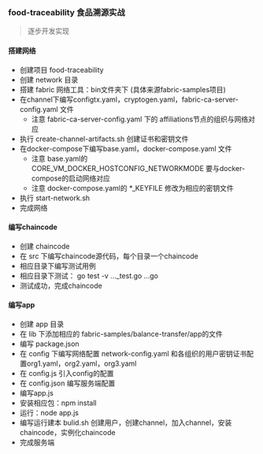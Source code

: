 ### food-traceability 食品溯源实战
> 逐步开发实现
#### 搭建网络
* 创建项目 food-traceability
* 创建 network 目录
* 搭建 fabric 网络工具：bin文件夹下 (具体来源fabric-samples项目)
* 在channel下编写configtx.yaml，cryptogen.yaml，fabric-ca-server-config.yaml 文件
  * 注意 fabric-ca-server-config.yaml 下的 affiliations节点的组织与网络对应
* 执行 create-channel-artifacts.sh 创建证书和密钥文件
* 在docker-compose下编写base.yaml，docker-compose.yaml 文件
  * 注意 base.yaml的 CORE_VM_DOCKER_HOSTCONFIG_NETWORKMODE 要与docker-compose的启动网络对应
  * 注意 docker-compose.yaml的 *_KEYFILE 修改为相应的密钥文件
* 执行 start-network.sh
* 完成网络
#### 编写chaincode
* 创建 chaincode
* 在 src 下编写chaincode源代码，每个目录一个chaincode
* 相应目录下编写测试用例
* 相应目录下测试： go test -v ..._test.go ...go
* 测试成功，完成chaincode
#### 编写app
* 创建 app 目录
* 在 lib 下添加相应的 fabric-samples/balance-transfer/app的文件
* 编写 package.json
* 在 config 下编写网络配置 network-config.yaml 和各组织的用户密钥证书配置org1.yaml，org2.yaml，org3.yaml
* 在 config.js 引入config的配置
* 在 config.json 编写服务端配置
* 编写app.js
* 安装相应包：npm install
* 运行：node app.js
* 编写运行建本 bulid.sh 创建用户，创建channel，加入channel，安装chaincode，实例化chaincode
* 完成服务端